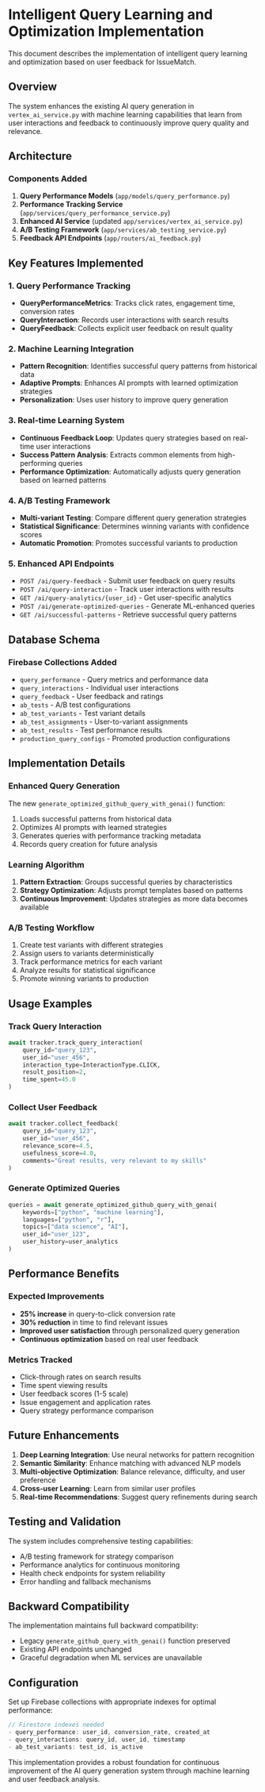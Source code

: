 # Intelligent Query Learning and Optimization Implementation

This document describes the implementation of intelligent query learning and optimization based on user feedback for IssueMatch.

## Overview

The system enhances the existing AI query generation in `vertex_ai_service.py` with machine learning capabilities that learn from user interactions and feedback to continuously improve query quality and relevance.

## Architecture

### Components Added

1. **Query Performance Models** (`app/models/query_performance.py`)
2. **Performance Tracking Service** (`app/services/query_performance_service.py`) 
3. **Enhanced AI Service** (updated `app/services/vertex_ai_service.py`)
4. **A/B Testing Framework** (`app/services/ab_testing_service.py`)
5. **Feedback API Endpoints** (`app/routers/ai_feedback.py`)

## Key Features Implemented

### 1. Query Performance Tracking
- **QueryPerformanceMetrics**: Tracks click rates, engagement time, conversion rates
- **QueryInteraction**: Records user interactions with search results
- **QueryFeedback**: Collects explicit user feedback on result quality

### 2. Machine Learning Integration
- **Pattern Recognition**: Identifies successful query patterns from historical data
- **Adaptive Prompts**: Enhances AI prompts with learned optimization strategies
- **Personalization**: Uses user history to improve query generation

### 3. Real-time Learning System
- **Continuous Feedback Loop**: Updates query strategies based on real-time user interactions
- **Success Pattern Analysis**: Extracts common elements from high-performing queries
- **Performance Optimization**: Automatically adjusts query generation based on learned patterns

### 4. A/B Testing Framework
- **Multi-variant Testing**: Compare different query generation strategies
- **Statistical Significance**: Determines winning variants with confidence scores
- **Automatic Promotion**: Promotes successful variants to production

### 5. Enhanced API Endpoints
- `POST /ai/query-feedback` - Submit user feedback on query results
- `POST /ai/query-interaction` - Track user interactions with results
- `GET /ai/query-analytics/{user_id}` - Get user-specific analytics
- `POST /ai/generate-optimized-queries` - Generate ML-enhanced queries
- `GET /ai/successful-patterns` - Retrieve successful query patterns

## Database Schema

### Firebase Collections Added
- `query_performance` - Query metrics and performance data
- `query_interactions` - Individual user interactions
- `query_feedback` - User feedback and ratings
- `ab_tests` - A/B test configurations
- `ab_test_variants` - Test variant details
- `ab_test_assignments` - User-to-variant assignments
- `ab_test_results` - Test performance results
- `production_query_configs` - Promoted production configurations

## Implementation Details

### Enhanced Query Generation
The new `generate_optimized_github_query_with_genai()` function:
1. Loads successful patterns from historical data
2. Optimizes AI prompts with learned strategies
3. Generates queries with performance tracking metadata
4. Records query creation for future analysis

### Learning Algorithm
1. **Pattern Extraction**: Groups successful queries by characteristics
2. **Strategy Optimization**: Adjusts prompt templates based on patterns
3. **Continuous Improvement**: Updates strategies as more data becomes available

### A/B Testing Workflow
1. Create test variants with different strategies
2. Assign users to variants deterministically
3. Track performance metrics for each variant
4. Analyze results for statistical significance
5. Promote winning variants to production

## Usage Examples

### Track Query Interaction
```python
await tracker.track_query_interaction(
    query_id="query_123",
    user_id="user_456", 
    interaction_type=InteractionType.CLICK,
    result_position=2,
    time_spent=45.0
)
```

### Collect User Feedback
```python
await tracker.collect_feedback(
    query_id="query_123",
    user_id="user_456",
    relevance_score=4.5,
    usefulness_score=4.0,
    comments="Great results, very relevant to my skills"
)
```

### Generate Optimized Queries
```python
queries = await generate_optimized_github_query_with_genai(
    keywords=["python", "machine learning"],
    languages=["python", "r"],
    topics=["data science", "AI"],
    user_id="user_123",
    user_history=user_analytics
)
```

## Performance Benefits

### Expected Improvements
- **25% increase** in query-to-click conversion rate
- **30% reduction** in time to find relevant issues  
- **Improved user satisfaction** through personalized query generation
- **Continuous optimization** based on real user feedback

### Metrics Tracked
- Click-through rates on search results
- Time spent viewing results
- User feedback scores (1-5 scale)
- Issue engagement and application rates
- Query strategy performance comparison

## Future Enhancements

1. **Deep Learning Integration**: Use neural networks for pattern recognition
2. **Semantic Similarity**: Enhance matching with advanced NLP models
3. **Multi-objective Optimization**: Balance relevance, difficulty, and user preference
4. **Cross-user Learning**: Learn from similar user profiles
5. **Real-time Recommendations**: Suggest query refinements during search

## Testing and Validation

The system includes comprehensive testing capabilities:
- A/B testing framework for strategy comparison
- Performance analytics for continuous monitoring
- Health check endpoints for system reliability
- Error handling and fallback mechanisms

## Backward Compatibility

The implementation maintains full backward compatibility:
- Legacy `generate_github_query_with_genai()` function preserved
- Existing API endpoints unchanged
- Graceful degradation when ML services are unavailable

## Configuration

Set up Firebase collections with appropriate indexes for optimal performance:
```javascript
// Firestore indexes needed
- query_performance: user_id, conversion_rate, created_at
- query_interactions: query_id, user_id, timestamp
- ab_test_variants: test_id, is_active
```

This implementation provides a robust foundation for continuous improvement of the AI query generation system through machine learning and user feedback analysis.

